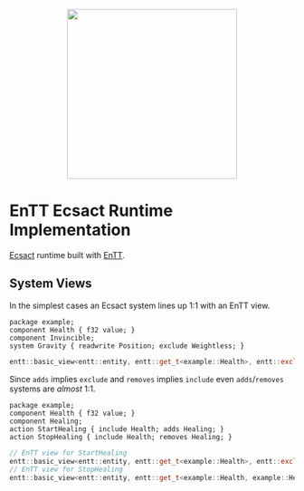 <p align="center">
	<img src="https://ecsact.dev/assets/logo.svg" width="300" />
</p>

# EnTT Ecsact Runtime Implementation

[Ecsact](https://ecsact.dev) runtime built with [EnTT](https://github.com/skypjack/entt).

## System Views

In the simplest cases an Ecsact system lines up 1:1 with an EnTT view.

```ecsact
package example;
component Health { f32 value; }
component Invincible;
system Gravity { readwrite Position; exclude Weightless; }
```

```cpp
entt::basic_view<entt::entity, entt::get_t<example::Health>, entt::exclude_t<example::Invincible>>
```

Since `adds` implies `exclude` and `removes` implies `include` even `adds`/`removes` systems are _almost_ 1:1.

```ecsact
package example;
component Health { f32 value; }
component Healing;
action StartHealing { include Health; adds Healing; }
action StopHealing { include Health; removes Healing; }
```

```cpp
// EnTT view for StartHealing
entt::basic_view<entt::entity, entt::get_t<example::Health>, entt::exclude_t<example::Healing>>
// EnTT view for StopHealing
entt::basic_view<entt::entity, entt::get_t<example::Health, example::Healing>, entt::exclude_t<>>
```
